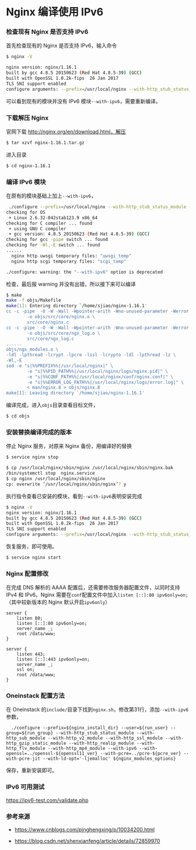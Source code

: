 # Nginx 编译使用 IPv6

### 检查现有 Nginx 是否支持 IPv6

首先检查现有的 Nginx 是否支持 IPv6，输入命令

```bash
$ nginx -V

nginx version: nginx/1.16.1
built by gcc 4.8.5 20150623 (Red Hat 4.8.5-39) (GCC)
built with OpenSSL 1.0.2k-fips  26 Jan 2017
TLS SNI support enabled
configure arguments: --prefix=/usr/local/nginx --with-http_stub_status_module --without-http-cache --with-http_ssl_module --with-http_gzip_static_module
```

可以看到现有的模块并没有 IPv6 模块`--with-ipv6`，需要重新编译。

### 下载解压 Nginx

官网下载 http://nginx.org/en/download.html，解压

```bash
$ tar xzvf nginx-1.16.1.tar.gz
```

进入目录

```bash
$ cd nginx-1.16.1
```

### 编译 IPv6 模块

在原有的模块基础上加上`--with-ipv6`，

```bash
 ./configure --prefix=/usr/local/nginx --with-http_stub_status_module --without-http-cache --with-http_ssl_module --with-http_gzip_static_module --with-ipv6
checking for OS
 + Linux 2.6.32-042stab123.9 x86_64
checking for C compiler ... found
 + using GNU C compiler
 + gcc version: 4.8.5 20150623 (Red Hat 4.8.5-39) (GCC)
checking for gcc -pipe switch ... found
checking for -Wl,-E switch ... found
......
  nginx http uwsgi temporary files: "uwsgi_temp"
  nginx http scgi temporary files: "scgi_temp"

./configure: warning: the "--with-ipv6" option is deprecated
```

检查，最后报 warning 并没有出错，所以接下来可以编译

```bash
$ make
make -f objs/Makefile
make[1]: Entering directory `/home/sjiao/nginx-1.16.1'
cc -c -pipe  -O -W -Wall -Wpointer-arith -Wno-unused-parameter -Werror -g  -I src/core -I src/event -I src/event/modules -I src/os/unix -I objs \
        -o objs/src/core/nginx.o \
        src/core/nginx.c
cc -c -pipe  -O -W -Wall -Wpointer-arith -Wno-unused-parameter -Werror -g  -I src/core -I src/event -I src/event/modules -I src/os/unix -I objs \
        -o objs/src/core/ngx_log.o \
        src/core/ngx_log.c
......
objs/ngx_modules.o \
-ldl -lpthread -lcrypt -lpcre -lssl -lcrypto -ldl -lpthread -lz \
-Wl,-E
sed -e "s|%%PREFIX%%|/usr/local/nginx|" \
        -e "s|%%PID_PATH%%|/usr/local/nginx/logs/nginx.pid|" \
        -e "s|%%CONF_PATH%%|/usr/local/nginx/conf/nginx.conf|" \
        -e "s|%%ERROR_LOG_PATH%%|/usr/local/nginx/logs/error.log|" \
        < man/nginx.8 > objs/nginx.8
make[1]: Leaving directory `/home/sjiao/nginx-1.16.1'
```

编译完成，进入`objs`目录查看目标文件，

```bash
$ cd objs
```

### 安装替换编译完成的版本

停止 Nginx 服务，对原来 Nginx 备份，用编译好的替换

```bash
$ service nginx stop

$ cp /usr/local/nginx/sbin/nginx /usr/local/nginx/sbin/nginx.bak
/bin/systemctl stop  nginx.service
$ cp nginx /usr/local/nginx/sbin/nginx
cp: overwrite ‘/usr/local/nginx/sbin/nginx’? y
```

执行指令查看已安装的模块，看到`--with-ipv6`表明安装完成
```bash
$ nginx -V
nginx version: nginx/1.16.1
built by gcc 4.8.5 20150623 (Red Hat 4.8.5-39) (GCC)
built with OpenSSL 1.0.2k-fips  26 Jan 2017
TLS SNI support enabled
configure arguments: --prefix=/usr/local/nginx --with-http_stub_status_module --without-http-cache --with-http_ssl_module --with-http_gzip_static_module --with-ipv6
```
恢复服务，即可使用。
```bash
$ service nginx start
```



### Nginx 配置修改

在完成 DNS 解析的 AAAA 配置后，还需要修改服务器配置文件，以同时支持 IPv4 和 IPv6。Nginx 需要在`conf`配置文件中加入`listen [::]:80 ipv6only=on;`（其中较新版本的 Nginx 默认开启`ipv6only`）

```nginx
server {
    listen 80;
    listen [::]:80 ipv6only=on;
    server_name _;
    root /data/www;
}
```

```nginx
server {
    listen 443;
    listen [::]:443 ipv6only=on;
    server_name _;
    ssl on;
    root /data/www;
}
```



### Oneinstack 配置方法

在 Oneinstack 的`include/`目录下找到`nginx.sh`，修改第31行，添加`--with-ipv6`参数，

```shell
  ./configure --prefix=${nginx_install_dir} --user=${run_user} --group=${run_group} --with-http_stub_status_module --with-http_sub_module --with-http_v2_module --with-http_ssl_module --with-http_gzip_static_module --with-http_realip_module --with-http_flv_module --with-http_mp4_module --with-ipv6 --with-openssl=../openssl-${openssl11_ver} --with-pcre=../pcre-${pcre_ver} --with-pcre-jit --with-ld-opt='-ljemalloc' ${nginx_modules_options}
```

保存，重新安装即可。



### IPv6 可用测试

https://ipv6-test.com/validate.php



### 参考来源

- https://www.cnblogs.com/pinghengxing/p/10034200.html

- https://blog.csdn.net/shenxianfeng/article/details/72859970